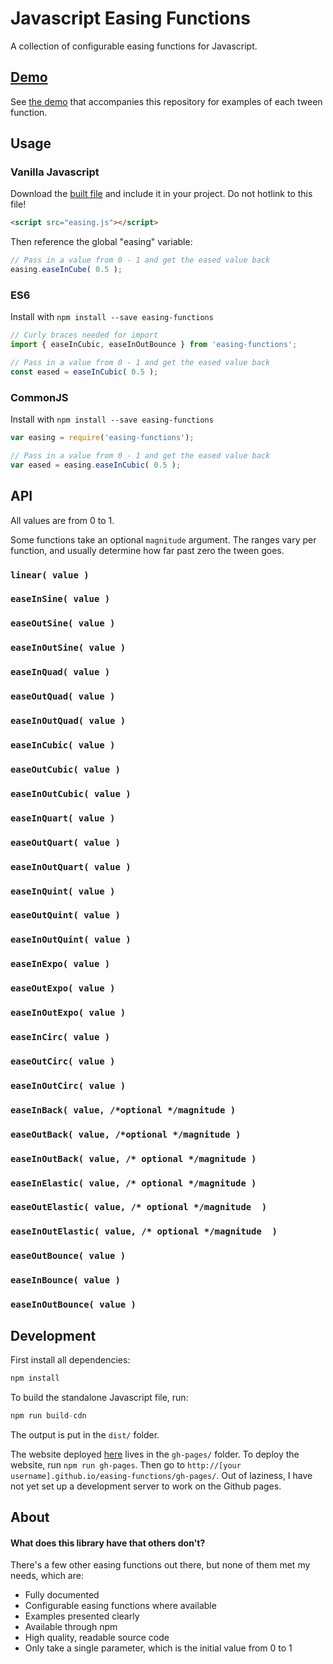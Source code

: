# Javascript Easing Functions

A collection of configurable easing functions for Javascript.

## [Demo](http://delvarworld.github.io/easing-functions/gh-pages/)

See [the demo](http://delvarworld.github.io/easing-functions/gh-pages/) that accompanies this repository for examples of each tween function.

## Usage

### Vanilla Javascript

Download the [built file](http://andrewray.me/easing.js) and include it in your project. Do not hotlink to this file!

```html
<script src="easing.js"></script>
```

Then reference the global "easing" variable:

```js
// Pass in a value from 0 - 1 and get the eased value back
easing.easeInCube( 0.5 );
```

### ES6

Install with `npm install --save easing-functions`

```js
// Curly braces needed for import
import { easeInCubic, easeInOutBounce } from 'easing-functions';

// Pass in a value from 0 - 1 and get the eased value back
const eased = easeInCubic( 0.5 );
```

### CommonJS

Install with `npm install --save easing-functions`

```js
var easing = require('easing-functions');

// Pass in a value from 0 - 1 and get the eased value back
var eased = easing.easeInCubic( 0.5 );
```

## API

All values are from 0 to 1.

Some functions take an optional `magnitude` argument. The ranges vary per function, and usually determine how far past zero the tween goes.

### `linear( value )`

### `easeInSine( value )`

### `easeOutSine( value )`

### `easeInOutSine( value )`

### `easeInQuad( value )`

### `easeOutQuad( value )`

### `easeInOutQuad( value )`

### `easeInCubic( value )`

### `easeOutCubic( value )`

### `easeInOutCubic( value )`

### `easeInQuart( value )`

### `easeOutQuart( value )`

### `easeInOutQuart( value )`

### `easeInQuint( value )`

### `easeOutQuint( value )`

### `easeInOutQuint( value )`

### `easeInExpo( value )`

### `easeOutExpo( value )`

### `easeInOutExpo( value )`

### `easeInCirc( value )`

### `easeOutCirc( value )`

### `easeInOutCirc( value )`

### `easeInBack( value, /*optional */magnitude )`

### `easeOutBack( value, /*optional */magnitude )`

### `easeInOutBack( value, /* optional */magnitude )`

### `easeInElastic( value, /* optional */magnitude )`

### `easeOutElastic( value, /* optional */magnitude  )`

### `easeInOutElastic( value, /* optional */magnitude  )`

### `easeOutBounce( value )`

### `easeInBounce( value )`

### `easeInOutBounce( value )`

## Development

First install all dependencies:

```js
npm install
```

To build the standalone Javascript file, run:

```js
npm run build-cdn
```

The output is put in the `dist/` folder.

The website deployed [here](http://delvarworld.github.io/easing-functions/gh-pages/) lives in the `gh-pages/` folder. To deploy the website, run `npm run gh-pages`. Then go to `http://[your username].github.io/easing-functions/gh-pages/`. Out of laziness, I have not yet set up a development server to work on the Github pages.

## About

#### What does this library have that others don't?

There's a few other easing functions out there, but none of them met my needs, which are:

 - Fully documented
 - Configurable easing functions where available
 - Examples presented clearly
 - Available through npm
 - High quality, readable source code
 - Only take a single parameter, which is the initial value from 0 to 1
